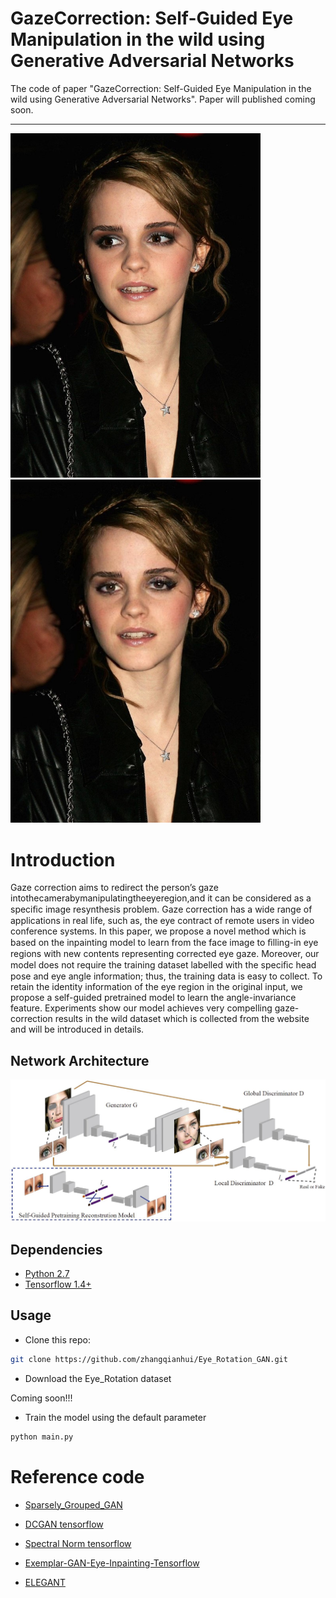 # GazeCorrection: Self-Guided Eye Manipulation in the wild using Generative Adversarial Networks
The code of paper "GazeCorrection: Self-Guided Eye Manipulation in the wild using Generative Adversarial Networks". Paper will published coming soon.

--------------------------------------------

 <img src="https://github.com/IJCAI2019/Eye_Correction/blob/master/img/1.jpg" width = 400>
 <img src="https://github.com/IJCAI2019/Eye_Correction/blob/master/img/2.jpg" width = 400>


# Introduction

Gaze correction aims to redirect the person’s gaze intothecamerabymanipulatingtheeyeregion,and it can be considered as a speciﬁc image resynthesis problem. Gaze correction has a wide range of applications in real life, such as, the eye contract of remote users in video conference systems. In this paper, we propose a novel method which is based on the inpainting model to learn from the face image to ﬁlling-in eye regions with new contents representing corrected eye gaze. Moreover, our model does not require the training dataset labelled with the speciﬁc head pose and eye angle information; thus, the training data is easy to collect. To retain the identity information of the eye region in the original input, we propose a self-guided pretrained model to learn the angle-invariance feature. Experiments show our model achieves very compelling gaze-correction results in the wild dataset which is collected from the website and will be introduced in details.

## Network Architecture

![](img/model.jpg)


## 

## Dependencies
* [Python 2.7](https://www.python.org/download/releases/2.7/)
* [Tensorflow 1.4+](https://github.com/tensorflow/tensorflow)


## Usage

- Clone this repo:
```bash
git clone https://github.com/zhangqianhui/Eye_Rotation_GAN.git
```
- Download the Eye_Rotation dataset

Coming soon!!!

- Train the model using the default parameter
```bash
python main.py 
```


            
# Reference code

- [Sparsely_Grouped_GAN](https://github.com/zhangqianhui/Sparsely-Grouped-GAN)

- [DCGAN tensorflow](https://github.com/carpedm20/DCGAN-tensorflow)

- [Spectral Norm tensorflow](https://github.com/taki0112/Spectral_Normalization-Tensorflow)

- [Exemplar-GAN-Eye-Inpainting-Tensorflow](https://github.com/zhangqianhui/Exemplar-GAN-Eye-Inpainting-Tensorflow.git)

- [ELEGANT](https://github.com/Prinsphield/ELEGANT)
